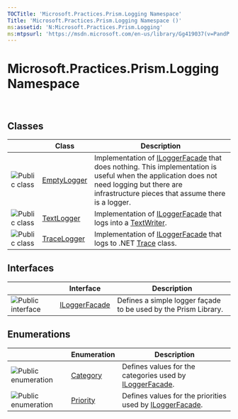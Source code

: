 ```yaml
---
TOCTitle: 'Microsoft.Practices.Prism.Logging Namespace'
Title: 'Microsoft.Practices.Prism.Logging Namespace ()'
ms:assetid: 'N:Microsoft.Practices.Prism.Logging'
ms:mtpsurl: 'https://msdn.microsoft.com/en-us/library/Gg419037(v=PandP.50)'
---
```



# Microsoft.Practices.Prism.Logging Namespace

 

## Classes

<span id="classToggle"></span>
<table>

<thead>
<tr class="header">
<th> </th>
<th>Class</th>
<th>Description</th>
</tr>
</thead>
<tbody>
<tr class="odd">
<td><img src="images/public-class.gif" title="Public class" /></td>
<td><a href="https://msdn.microsoft.com/library/microsoft.practices.prism.logging.emptylogger">EmptyLogger</a></td>
<td><div class="summary">
Implementation of <a href="https://msdn.microsoft.com/library/microsoft.practices.prism.logging.iloggerfacade">ILoggerFacade</a> that does nothing. This implementation is useful when the application does not need logging but there are infrastructure pieces that assume there is a logger.
</div></td>
</tr>
<tr class="even">
<td><img src="images/public-class.gif" title="Public class" /></td>
<td><a href="https://msdn.microsoft.com/library/microsoft.practices.prism.logging.textlogger">TextLogger</a></td>
<td><div class="summary">
Implementation of <a href="https://msdn.microsoft.com/library/microsoft.practices.prism.logging.iloggerfacade">ILoggerFacade</a> that logs into a <a href="http://msdn.microsoft.com/en-us/library/ywxh2328">TextWriter</a>.
</div></td>
</tr>
<tr class="odd">
<td><img src="images/public-class.gif" title="Public class" /></td>
<td><a href="https://msdn.microsoft.com/library/microsoft.practices.prism.logging.tracelogger">TraceLogger</a></td>
<td><div class="summary">
Implementation of <a href="https://msdn.microsoft.com/library/microsoft.practices.prism.logging.iloggerfacade">ILoggerFacade</a> that logs to .NET <a href="http://msdn.microsoft.com/en-us/library/36hhw2t6">Trace</a> class.
</div></td>
</tr>
</tbody>
</table>

## Interfaces

<span id="interfaceToggle"></span>
<table>

<thead>
<tr class="header">
<th> </th>
<th>Interface</th>
<th>Description</th>
</tr>
</thead>
<tbody>
<tr class="odd">
<td><img src="images/public-interface.gif" title="Public interface" /></td>
<td><a href="https://msdn.microsoft.com/library/microsoft.practices.prism.logging.iloggerfacade">ILoggerFacade</a></td>
<td><div class="summary">
Defines a simple logger façade to be used by the Prism Library.
</div></td>
</tr>
</tbody>
</table>

## Enumerations

<span id="enumerationToggle"></span>
<table>

<thead>
<tr class="header">
<th> </th>
<th>Enumeration</th>
<th>Description</th>
</tr>
</thead>
<tbody>
<tr class="odd">
<td><img src="https://msdn.microsoft.com/en-us/Gg419037.pubenumeration(en-us,PandP.50).gif" title="Public enumeration" /></td>
<td><a href="https://msdn.microsoft.com/library/microsoft.practices.prism.logging.category">Category</a></td>
<td><div class="summary">
Defines values for the categories used by <a href="https://msdn.microsoft.com/library/microsoft.practices.prism.logging.iloggerfacade">ILoggerFacade</a>.
</div></td>
</tr>
<tr class="even">
<td><img src="https://msdn.microsoft.com/en-us/Gg419037.pubenumeration(en-us,PandP.50).gif" title="Public enumeration" /></td>
<td><a href="https://msdn.microsoft.com/library/microsoft.practices.prism.logging.priority">Priority</a></td>
<td><div class="summary">
Defines values for the priorities used by <a href="https://msdn.microsoft.com/library/microsoft.practices.prism.logging.iloggerfacade">ILoggerFacade</a>.
</div></td>
</tr>
</tbody>
</table>
